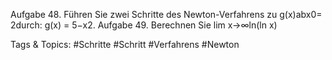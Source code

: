 Aufgabe 48. Führen Sie zwei Schritte des Newton-Verfahrens zu g(x)abx0= 2durch:
g(x) = 5−x2.
Aufgabe 49. Berechnen Sie
lim
x→∞ln(ln x)

   Tags & Topics:
   #Schritte
   #Schritt
   #Verfahrens
   #Newton